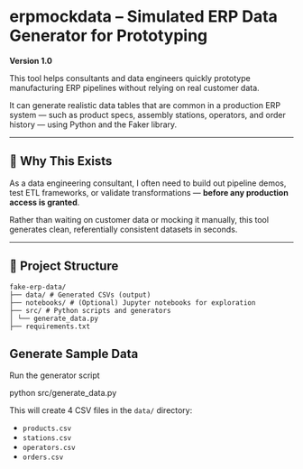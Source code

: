 # erpmockdata – Simulated ERP Data Generator for Prototyping

**Version 1.0**

This tool helps consultants and data engineers quickly prototype manufacturing ERP pipelines without relying on real customer data.

It can generate realistic data tables that are common in a production ERP system — such as product specs, assembly stations, operators, and order history — using Python and the Faker library.

---

## 📌 Why This Exists

As a data engineering consultant, I often need to build out pipeline demos, test ETL frameworks, or validate transformations — **before any production access is granted**.

Rather than waiting on customer data or mocking it manually, this tool generates clean, referentially consistent datasets in seconds.

---

## 📁 Project Structure

```
fake-erp-data/
├── data/ # Generated CSVs (output)
├── notebooks/ # (Optional) Jupyter notebooks for exploration
├── src/ # Python scripts and generators
│ └── generate_data.py
├── requirements.txt
```

## Generate Sample Data

Run the generator script

python src/generate_data.py

This will create 4 CSV files in the `data/` directory:

- `products.csv`
- `stations.csv`
- `operators.csv`
- `orders.csv`


